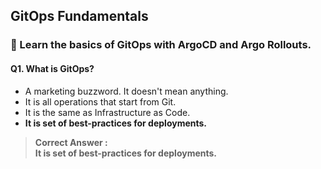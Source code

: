 ## GitOps Fundamentals 
### 📌 Learn the basics of GitOps with ArgoCD and Argo Rollouts.

#### Q1. What is GitOps?
- A marketing buzzword. It doesn't mean anything.
- It is all operations that start from Git.
- It is the same as Infrastructure as Code.
- **It is set of best-practices for deployments.**

> **Correct Answer : <br> It is set of best-practices for deployments.**